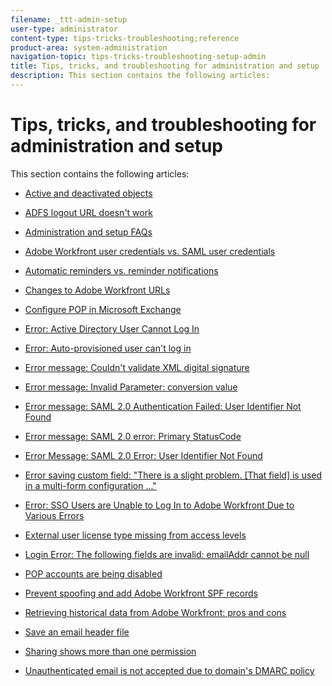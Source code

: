 ```yaml
---
filename: _ttt-admin-setup
user-type: administrator
content-type: tips-tricks-troubleshooting;reference
product-area: system-administration
navigation-topic: tips-tricks-troubleshooting-setup-admin
title: Tips, tricks, and troubleshooting for administration and setup
description: This section contains the following articles:
---
```


# Tips, tricks, and troubleshooting for administration and setup

This section contains the following articles:

* [Active and deactivated objects](../../administration-and-setup/tips-tricks-and-troubleshooting/acitve-and-deactivated-objects.md) 
* [ADFS logout URL doesn't work](../../administration-and-setup/tips-tricks-and-troubleshooting/adfs-logout-url-doesnt-work.md) 
* [Administration and setup FAQs](../../administration-and-setup/tips-tricks-and-troubleshooting/admin-and-setup-faq.md) 
* [Adobe Workfront user credentials vs. SAML user credentials](../../administration-and-setup/tips-tricks-and-troubleshooting/wf-user-credentials-vs-saml-user-credentials.md)

  <!--
  <li data-mc-conditions="QuicksilverOrClassic.Draft mode"><a href="../../administration-and-setup/tips-tricks-and-troubleshooting/allow-wf-run-flash-chrome.md" class="MCXref xref" xrefformat="{para}">Allow Adobe Workfront to run flash on Google Chrome</a> </li>
  -->

* [Automatic reminders vs. reminder notifications](../../administration-and-setup/tips-tricks-and-troubleshooting/auto-reminders-vs-reminder-notifications.md) 
* [Changes to Adobe Workfront URLs](../../administration-and-setup/tips-tricks-and-troubleshooting/changes-wf-urls.md) 
* [Configure POP in Microsoft Exchange](../../administration-and-setup/tips-tricks-and-troubleshooting/configure-pop-ms-exchange.md) 
* [Error: Active Directory User Cannot Log In](../../administration-and-setup/tips-tricks-and-troubleshooting/error-active-directory-user-cannot-log-in.md) 
* [Error: Auto-provisioned user can't log in](../../administration-and-setup/tips-tricks-and-troubleshooting/error-auto-provisioned-user-cant-log-in.md) 
* [Error message: Couldn't validate XML digital signature](../../administration-and-setup/tips-tricks-and-troubleshooting/error-message-couldnt-validate-xml-digital-signature.md) 
* [Error message: Invalid Parameter: conversion value](../../administration-and-setup/tips-tricks-and-troubleshooting/error-message-invalid-parameter-conversion-value.md) 
* [Error message: SAML 2.0 Authentication Failed: User Identifier Not Found](../../administration-and-setup/tips-tricks-and-troubleshooting/error-message-saml-2-auth-failed-userid-not-found.md) 
* [Error message: SAML 2.0 error: Primary StatusCode](../../administration-and-setup/tips-tricks-and-troubleshooting/error-message-saml-2-error-primary-statuscode.md) 
* [Error Message: SAML 2.0 Error: User Identifier Not Found](../../administration-and-setup/tips-tricks-and-troubleshooting/error-message-saml-2-error-user-identifier-not-found.md) 
* [Error saving custom field: "There is a slight problem. [That field] is used in a multi-form configuration ..."](../../administration-and-setup/tips-tricks-and-troubleshooting/error-message-field-used-in-multi-form-config.md) 
* [Error: SSO Users are Unable to Log In to Adobe Workfront Due to Various Errors](../../administration-and-setup/tips-tricks-and-troubleshooting/error-sso-users-unable-log-in-various-errors.md) 
* [External user license type missing from access levels](../../administration-and-setup/tips-tricks-and-troubleshooting/external-user-license-type-missing-from-access-levels.md)

  <!--
  <li data-mc-conditions="QuicksilverOrClassic.Draft mode"><a href="../../administration-and-setup/tips-tricks-and-troubleshooting/flash-feature-groupings.md" class="MCXref xref" xrefformat="{para}">Flash feature groupings</a> </li>
  -->

* [Login Error: The following fields are invalid: emailAddr cannot be null](../../administration-and-setup/tips-tricks-and-troubleshooting/login-error-following-field-invalid-emailaddr-cant-be-null.md) 
* [POP accounts are being disabled](../../administration-and-setup/tips-tricks-and-troubleshooting/pop-accounts-are-being-disabled.md) 
* [Prevent spoofing and add Adobe Workfront SPF records](../../administration-and-setup/tips-tricks-and-troubleshooting/prevent-spoofing-add-wf-spf-records.md) 
* [Retrieving historical data from Adobe Workfront: pros and cons](../../administration-and-setup/tips-tricks-and-troubleshooting/how-to-get-data-out-of-wf.md) 
* [Save an email header file](../../administration-and-setup/tips-tricks-and-troubleshooting/save-an-email-header-file.md) 
* [Sharing shows more than one permission](../../administration-and-setup/tips-tricks-and-troubleshooting/sharing-shows-more-than-1-permission.md) 
* [Unauthenticated email is not accepted due to domain's DMARC policy](../../administration-and-setup/tips-tricks-and-troubleshooting/unauthenticated-email-not-accepted-domains-dmarc-policy.md)

